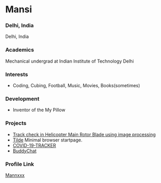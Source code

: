# Mansi

### Delhi, India

Delhi, India

### Academics

Mechanical undergrad at Indian Institute of Technology Delhi

### Interests

- Coding, Cubing, Football, Music, Movies, Books(sometimes)

### Development

- Inventor of the My Pillow

### Projects

- [Track check in Helicopter Main Rotor Blade using image processing](https://github.com/Mannxxx/BTP) 
- [Tilde](https://github.com/Mannxxx/Tilde) Minimal browser startpage.
- [COVID-19-TRACKER](https://github.com/Mannxxx/COVID-19-TRACKER)
- [BuddyChat](https://github.com/Mannxxx/BuddyChat)

### Profile Link

[Mannxxx](https://github.com/Mannxxx)
